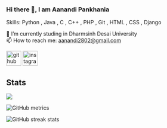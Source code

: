 ### Hi there 👋, I am Aanandi Pankhania

Skills: Python , Java , C , C++ , PHP , Git , HTML , CSS , Django

🔭 I’m currently studing in Dharmsinh Desai University \
📫 How to reach me: aanandi2802@gmail.com

[<img src='https://cdn.jsdelivr.net/npm/simple-icons@3.0.1/icons/github.svg' alt='github' height='40'>](https://github.com/Aanandi2802)  [<img src='https://cdn.jsdelivr.net/npm/simple-icons@3.0.1/icons/instagram.svg' alt='instagram' height='40'>](https://www.instagram.com/@aanandi_._28/)

## Stats

 <p align-="center"> <img src="https://github-readme-stats.vercel.app/api?username=Aanandi2802&show_icons=true&theme=merko" />

![GitHub metrics](https://metrics.lecoq.io/Aanandi2802)  

![GitHub streak stats](https://github-readme-streak-stats.herokuapp.com/?user=Aanandi2802)  
